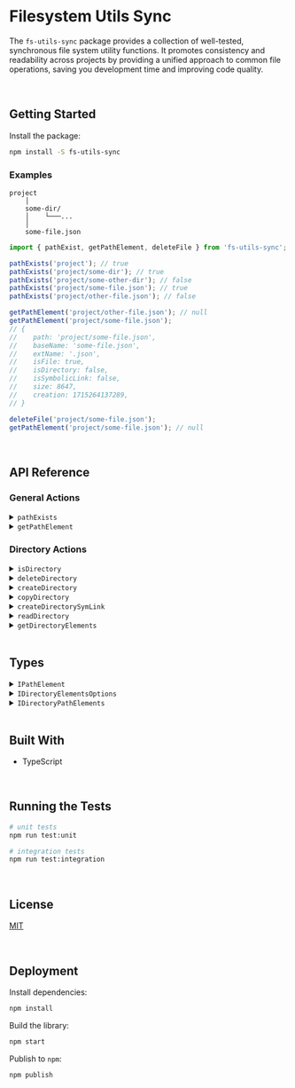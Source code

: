 # Filesystem Utils Sync

The `fs-utils-sync` package provides a collection of well-tested, synchronous file system utility functions. It promotes consistency and readability across projects by providing a unified approach to common file operations, saving you development time and improving code quality.



</br>

## Getting Started

Install the package:
```bash
npm install -S fs-utils-sync
```

### Examples
```
project
    │
    some-dir/
    │    └───...
    │
    some-file.json
```
```typescript
import { pathExist, getPathElement, deleteFile } from 'fs-utils-sync';

pathExists('project'); // true
pathExists('project/some-dir'); // true
pathExists('project/some-other-dir'); // false
pathExists('project/some-file.json'); // true
pathExists('project/other-file.json'); // false

getPathElement('project/other-file.json'); // null
getPathElement('project/some-file.json');
// {
//    path: 'project/some-file.json',
//    baseName: 'some-file.json',
//    extName: '.json',
//    isFile: true,
//    isDirectory: false,
//    isSymbolicLink: false,
//    size: 8647,
//    creation: 1715264137289,
// }

deleteFile('project/some-file.json');
getPathElement('project/some-file.json'); // null
```





<br/>

## API Reference

### General Actions

<details>
  <summary><code>pathExists</code></summary>
  
  Checks if a path exists (file or directory).
  ```typescript
  import { pathExists } from 'fs-utils-sync';

  pathExists('some-existent-dir'); // true
  pathExists('some-non-existent-file.json'); // false
  ```
</details>

<details>
  <summary><code>getPathElement</code></summary>
  
  Reads the content of a given path and returns the stats. If the path doesn't exist, it returns `null`
  ```typescript
  import { getPathElement } from 'fs-utils-sync';

  getPathElement('project/some-file.json');
  // {
  //    path: 'project/some-file.json',
  //    baseName: 'some-file.json',
  //    extName: '.json',
  //    isFile: true,
  //    isDirectory: false,
  //    isSymbolicLink: false,
  //    size: 8647,
  //    creation: 1715264137289,
  // }
  ```
</details>

### Directory Actions

<details>
  <summary><code>isDirectory</code></summary>
  
  Verifies if a given path exists and is a directory.
  ```typescript
  import { isDirectory } from 'fs-utils-sync';

  isDirectory('some-existent-dir'); // true
  isDirectory('some-non-existent-dir'); // false
  isDirectory('some-existent-file.json'); // false
  ```
</details>

<details>
  <summary><code>deleteDirectory</code></summary>
  
  Deletes the directory located in the given path.
  ```typescript
  import { isDirectory, deleteDirectory } from 'fs-utils-sync';

  isDirectory('some-existent-dir'); // true
  deleteDirectory('some-non-existent-dir');
  isDirectory('some-existent-dir'); // false
  ```
</details>

<details>
  <summary><code>createDirectory</code></summary>
  
  Creates a directory at a given path.
  ```typescript
  import { isDirectory, createDirectory } from 'fs-utils-sync';

  isDirectory('some-dir'); // false
  createDirectory('some-dir');
  isDirectory('some-dir'); // true
  ```
</details>

<details>
  <summary><code>copyDirectory</code></summary>
  
  It copies a directory (and sub directories) from `srcPath` to `destPath`. Keep in mind the `destPath` is completely overridden.
  ```typescript
  import { isDirectory, copyDirectory } from 'fs-utils-sync';

  isDirectory('some-dir'); // true
  isDirectory('my-copy'); // false
  copyDirectory('some-dir', 'my-copy');
  isDirectory('my-copy'); // true
  ```
</details>

<details>
  <summary><code>createDirectorySymLink</code></summary>
  
  Creates a symlink for the `target` directory at `path`.
  ```typescript
  import { createDirectorySymLink } from 'fs-utils-sync';

  createDirectorySymLink('some-dir', 'some-dir-symlink');
  ```
</details>

<details>
  <summary><code>readDirectory</code></summary>
  
  Reads the contents of a directory based on the provided options and returns them.
  ```typescript
  import { readDirectory } from 'fs-utils-sync';

  readDirectory('some-dir', true);
  // [
  //   'some-dir/file-01.txt',
  //   'some-dir/file-02.json',
  //   'some-dir/inner',
  //   'some-dir/inner/inner-01.txt'
  // ]
  ```
</details>

<details>
  <summary><code>getDirectoryElements</code></summary>
  
  Reads the contents of a directory based on the provided options and returns them.
  ```typescript
  import { readDirectory } from 'fs-utils-sync';

  readDirectory('some-dir', true);
  // [
  //   'some-dir/file-01.txt',
  //   'some-dir/file-02.json',
  //   'some-dir/inner',
  //   'some-dir/inner/inner-01.txt'
  // ]
  ```
</details>





<br/>

## Types

<details>
  <summary><code>IPathElement</code></summary>
  
  The most relevant information regarding a path element, extracted by making use of the `lstat` function.
  ```typescript
  interface IPathElement {
    // the relative path of the el
    path: string;

    // the base name of the el
    baseName: string;

    // the ext of the el (e.g '.json'). If the el has no ext, it will be an empty string ('')
    extName: string;

    // true if the el is a file
    isFile: boolean;

    // true if the el is a directory
    isDirectory: boolean;

    // true if the el is a symbolic link
    isSymbolicLink: boolean; // when this property is true, isFile & isDirectory are false

    // the size in bytes of the el
    size: number;

    // the date in which the el was created (in milliseconds)
    creation: number;
  }
  ```
</details>

<details>
  <summary><code>IDirectoryElementsOptions</code></summary>
  
  When querying the path elements from within a directory, a series of filters and sorting options can be provided.
  ```typescript
  import { ISortDirection } from 'web-utils-kit';

  type IDirectoryElementsKeySort = 'baseName' | 'size' | 'creation';

  type IDirectoryElementsOptions = {
    // the key that will be used to sort the elements. Defaults to 'baseName'
    sortByKey: IDirectoryElementsKeySort;

    // the sort order that will be applied to the elements. Defaults to 'asc'
    sortOrder: ISortDirection;

    // the list of file extensions that will be included. Defaults to [] (includes all exts)
    includeExts: string[];
  };
  ```
</details>

<details>
  <summary><code>IDirectoryPathElements</code></summary>
  
  The output emitted when retrieving all the path elements within a directory.
  ```typescript
  type IDirectoryPathElements = {
    directories: IPathElement[];
    files: IPathElement[];
    symbolicLinks: IPathElement[];
  };
  ```
</details>





<br/>

## Built With

- TypeScript




<br/>

## Running the Tests

```bash
# unit tests
npm run test:unit

# integration tests
npm run test:integration
```





<br/>

## License

[MIT](https://choosealicense.com/licenses/mit/)





<br/>

## Deployment

Install dependencies:
```bash
npm install
```


Build the library:
```bash
npm start
```


Publish to `npm`:
```bash
npm publish
```
